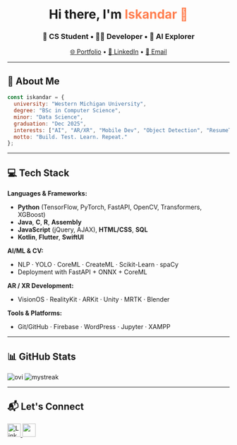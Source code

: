 
<h1 align="center">Hi there, I'm <span style="color:#ff7f50;">Iskandar 👋</span></h1>
<h3 align="center">🚀 CS Student • 👨‍💻 Developer • 🔬 AI Explorer</h3>

<p align="center">
  <a href="https://iskdev.netlify.app/" target="_blank">🌐 Portfolio</a> • 
  <a href="https://www.linkedin.com/in/iskandar-kholmatov-b61ba51ab/" target="_blank">💼 LinkedIn</a> • 
  <a href="mailto:isk.kholmatov@gmail.com">📧 Email</a>
</p>

---

## 🧠 About Me

```js
const iskandar = {
  university: "Western Michigan University",
  degree: "BSc in Computer Science",
  minor: "Data Science",
  graduation: "Dec 2025",
  interests: ["AI", "AR/XR", "Mobile Dev", "Object Detection", "ResumeTech"],
  motto: "Build. Test. Learn. Repeat."
};
````

---

## 💻 Tech Stack

**Languages & Frameworks:**

* **Python** (TensorFlow, PyTorch, FastAPI, OpenCV, Transformers, XGBoost)
* **Java**, **C**, **R**, **Assembly**
* **JavaScript** (jQuery, AJAX), **HTML/CSS**, **SQL**
* **Kotlin**, **Flutter**, **SwiftUI**

**AI/ML & CV:**

* NLP · YOLO · CoreML · CreateML · Scikit-Learn · spaCy
* Deployment with FastAPI + ONNX + CoreML

**AR / XR Development:**

* VisionOS · RealityKit · ARKit · Unity · MRTK · Blender

**Tools & Platforms:**

* Git/GitHub · Firebase · WordPress · Jupyter · XAMPP

---

## 📊 GitHub Stats

<img src="https://github-readme-stats.vercel.app/api/top-langs?username=rednaksiii&show_icons=true&locale=en&layout=compact&theme=chartreuse-dark" alt="ovi" />

<img src="https://github-readme-streak-stats.herokuapp.com/?user=rednaksiii&theme=tokyonight" alt="mystreak"/>


---

## 📬 Let's Connect

<p align="left">
  <a href="https://www.linkedin.com/in/iskandar-kholmatov/" target="_blank">
    <img src="https://www.vectorlogo.zone/logos/linkedin/linkedin-icon.svg" alt="LinkedIn" width="30" />
  </a>
  <a href="mailto:iskander.kholmatov@gmail.com">
    <img src="https://img.icons8.com/color/48/000000/gmail.png" width="30"/>
  </a>
</p>
